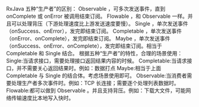 RxJava 五种“生产者”的区别：
  Observable ，可多次发送事件，直到 onComplete 或 onError 被调用结束订阅。
  Flowable ，和 Observable 一样。并且可以处理背压（下游处理速度比上游发送速度要慢）。
  Single ，单次发送事件（onSuccess、onError），发完即结束订阅。
  Completable ，单次发送事件（onError、onComplete），发完即结束订阅。
  Maybe ，单次发送事件（onSuccess、onError、onComplete），发完即结束订阅。相当于 Completable 和 Single 结合。
根据五种“生产者”的特性，合理的场景使用：
  Single:当请求接口，需要处理接口返回结果内容的时候。
  Completable:当请求接口，并不需要关心返回结果时。例如：数据打点
  Maybe:相当于上面 Completable 与 Single 的结合体。考虑场景使用即可。
  Observable:当消费者需要处理生产者多次事件时。例如：TCP 长连接；需要逐个处理列表数据时。
  Flowable:都可以做到 Observable 。并且支持背压。例如：下载大文件，可能网络传输速度比本地写入快时。

